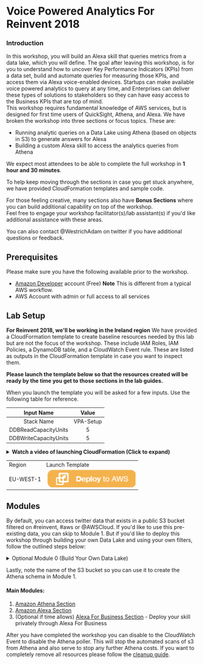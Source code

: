 # Voice Powered Analytics For Reinvent 2018

### Introduction
In this workshop, you will build an Alexa skill that queries metrics from a data lake, which you will define.  The goal after leaving this workshop, is for you to understand how to uncover Key Performance Indicators (KPIs) from a data set, build and automate queries for measuring those KPIs, and access them via Alexa voice-enabled devices.  Startups can make  available voice powered analytics to query at any time, and Enterprises can deliver these types of solutions to stakeholders so they can have easy access to the Business KPIs that are top of mind.         
This workshop requires fundamental knowledge of AWS services, but is designed for first time users of QuickSight, Athena, and Alexa. We have broken the workshop into three sections or focus topics. 
These are:

* Running analytic queries on a Data Lake using Athena (based on objects in S3) to generate answers for Alexa
* Building a custom Alexa skill to access the analytics queries from Athena

We expect most attendees to be able to complete the full workshop in **1 hour and 30 minutes**. 

To help keep moving through the sections in case you get stuck anywhere, we have provided CloudFormation templates and sample code.

For those feeling creative, many sections also have **Bonus Sections** where you can build additional capability on top of the workshop.  
Feel free to engage your workshop facilitator(s)/lab assistant(s) if you'd like additional assistance with these areas.  

You can also contact @WestrichAdam on twitter if you have additional questions or feedback.

## Prerequisites

Please make sure you have the following available prior to the workshop.

* <a href="https://developer.amazon.com/alexa" target="_blank">Amazon Developer</a> account (Free) **Note** This is different from a typical AWS workflow. 
* AWS Account with admin or full access to all services

## Lab Setup
**For Reinvent 2018, we'll be working in the Ireland region**
We have provided a CloudFormation template to create baseline resources needed by this lab but are not the focus of the workshop. These include IAM Roles, IAM Policies, a DynamoDB table, and a CloudWatch Event rule. These are listed as outputs in the CloudFormation template in case you want to inspect them.

**Please launch the template below so that the resources created will be ready by the time you get to those sections in the lab guides.** 

When you launch the template you will be asked for a few inputs. Use the following table for reference. 

Input Name | Value
:---: | :---:
Stack Name | VPA-Setup
DDBReadCapacityUnits | 5
DDBWriteCapacityUnits | 5

<details>
<summary><strong>Watch a video of launching CloudFormation (Click to expand)</strong></summary><p>

![launch CloudFormation](https://github.com/awslabs/voice-powered-analytics/blob/master/media/images/vpa-cloudformation-launch.gif)

</details>

<table><tr><td>Region</td> <td>Launch Template</td></tr>
<tr>
<td>EU-WEST-1</td> <td><a href="https://console.aws.amazon.com/cloudformation/home?region=eu-west-1#/stacks/new?stackName=VPA-Setup&templateURL=https://s3.amazonaws.com/aws-vpa-tweets-euw1/setup/vpa_setup.yaml" target="_blank"><IMG SRC="/media/images/CFN_Image_01.png"></a></td></tr></table>


## Modules



By default, you can access twitter data that exists in a public S3 bucket filtered on #reinvent, #aws or @AWSCloud. If you'd like to use this pre-existing data, you can skip to Module 1.   But if you'd like to deploy this workshop through building your own Data Lake and using your own filters, follow the outlined steps below:
<details>
<summary>Optional Module 0 (Build Your Own Data Lake)</summary>

### Step 1: Generate Twitter Keys
1.  Go to http://twitter.com/oauth_clients/new
2.  Apply for a Twitter Developer Account. Takes ~15 minutes. Requires detailed justification, twitter approval, and email verification
3. Under Name, enter something descriptive, e.g., awstwitterdatalake *can only have alpha-numerics*
4. Enter a description
5. Under Website, you can enter the website of your choosing
6. Leave Callback URL blank
7. Read and agree to the Twitter Developer Agreement
8. Click "Create your Twitter application"

### Step 2: Deploy App In Repo

16.  Navigate to [Twitter-Poller to-Kinesis-Firehose](https://serverlessrepo.aws.amazon.com/applications/arn:aws:serverlessrepo:us-east-1:381943442500:applications~Twitter-Poller-to-Kinesis-Firehose) in the Serverless Application Repository.
17.  Click the **Deploy** button (top righthand corner)
18.  You may be prompted to login to your AWS account.  After doing so, scroll down to the *Application Settings* section where you will be able to enter:
 a. The 4 Tokens received from Twitter
 b. You can keep the Kinesis Firehose resource name the same or change it to a preferred name 
 c. Customize the search text that twitter will bring back
19.  After deploying the Serverless Application, your application will begin polling automatically within the next 5 minutes.
</details>

Lastly, note the name of the S3 bucket so you can use it to create the Athena schema in Module 1. 

#### Main Modules:
1. [Amazon Athena Section](README-Athena.md)
1. [Amazon Alexa Section](README-Alexav2.md)
1. (Optional if time allows) [Alexa For Business Section](README-A4B.md) - Deploy your skill privately through Alexa For Business

After you have completed the workshop you can disable to the CloudWatch Event to disable the Athena poller. This will stop the automated scans of s3 from Athena and also serve to stop any further Athena costs. If you want to completely remove all resources please follow the [cleanup guide](README-Cleanup.md).

